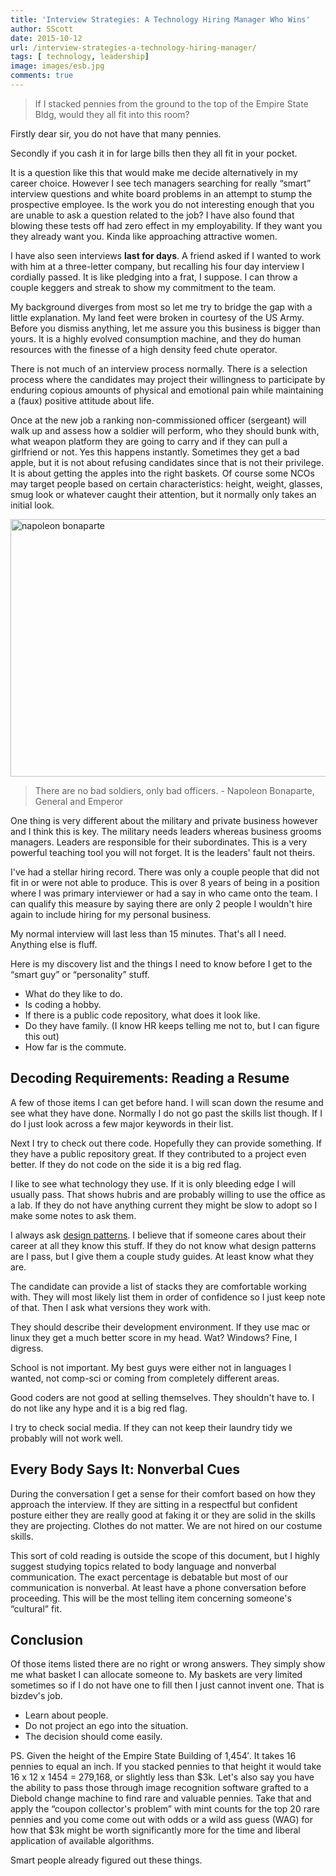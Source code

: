 ```yaml
---
title: 'Interview Strategies: A Technology Hiring Manager Who Wins'
author: SScott
date: 2015-10-12
url: /interview-strategies-a-technology-hiring-manager/
tags: [ technology, leadership]
image: images/esb.jpg
comments: true
---
```

> If I stacked pennies from the ground to the top of the Empire State Bldg, would they all fit into this room?

Firstly dear sir, you do not have that many pennies.

Secondly if you cash it in for large bills then they all fit in your pocket.

It is a question like this that would make me decide alternatively in my career choice. However I see tech managers searching for really “smart” interview questions and white board problems in an attempt to stump the prospective employee. Is the work you do not interesting enough that you are unable to ask a question related to the job? I have also found that blowing these tests off had zero effect in my employability. If they want you they already want you. Kinda like approaching attractive women.

I have also seen interviews **last for days**. A friend asked if I wanted to work with him at a three-letter company, but recalling his four day interview I cordially passed. It is like pledging into a frat, I suppose. I can throw a couple keggers and streak to show my commitment to the team.

My background diverges from most so let me try to bridge the gap with a little explanation. My land feet were broken in courtesy of the US Army. Before you dismiss anything, let me assure you this business is bigger than yours. It is a highly evolved consumption machine, and they do human resources with the finesse of a high density feed chute operator.

There is not much of an interview process normally. There is a selection process where the candidates may project their willingness to participate by enduring copious amounts of physical and emotional pain while maintaining a (faux) positive attitude about life.

Once at the new job a ranking non-commissioned officer (sergeant) will walk up and assess how a soldier will perform, who they should bunk with, what weapon platform they are going to carry and if they can pull a girlfriend or not. Yes this happens instantly. Sometimes they get a bad apple, but it is not about refusing candidates since that is not their privilege. It is about getting the apples into the right baskets. Of course some NCOs may target people based on certain characteristics: height, weight, glasses, smug look or whatever caught their attention, but it normally only takes an initial look.

<img src="http://img.scotttactical.com/images/legacy/2015/10/napoleon-bonaparte.jpg" alt="napoleon bonaparte" width="797" height="412" class="aligncenter size-full wp-image-288" />

> There are no bad soldiers, only bad officers. - Napoleon Bonaparte, General and Emperor

One thing is very different about the military and private business however and I think this is key. The military needs leaders whereas business grooms managers. Leaders are responsible for their subordinates. This is a very powerful teaching tool you will not forget. It is the leaders' fault not theirs.

I've had a stellar hiring record. There was only a couple people that did not fit in or were not able to produce. This is over 8 years of being in a position where I was primary interviewer or had a say in who came onto the team. I can qualify this measure by saying there are only 2 people I wouldn't hire again to include hiring for my personal business.

My normal interview will last less than 15 minutes. That's all I need. Anything else is fluff.

Here is my discovery list and the things I need to know before I get to the “smart guy” or “personality” stuff.

  * What do they like to do.
  * Is coding a hobby.
  * If there is a public code repository, what does it look like.
  * Do they have family. (I know HR keeps telling me not to, but I can figure this out)
  * How far is the commute.

## Decoding Requirements: Reading a Resume

A few of those items I can get before hand. I will scan down the resume and see what they have done. Normally I do not go past the skills list though. If I do I just look across a few major keywords in their list.

Next I try to check out there code. Hopefully they can provide something. If they have a public repository great. If they contributed to a project even better. If they do not code on the side it is a big red flag.

I like to see what technology they use. If it is only bleeding edge I will usually pass. That shows hubris and are probably willing to use the office as a lab. If they do not have anything current they might be slow to adopt so I make some notes to ask them.

I always ask [design patterns][2]. I believe that if someone cares about their career at all they know this stuff. If they do not know what design patterns are I pass, but I give them a couple study guides. At least know what they are.

The candidate can provide a list of stacks they are comfortable working with. They will most likely list them in order of confidence so I just keep note of that. Then I ask what versions they work with.

They should describe their development environment. If they use mac or linux they get a much better score in my head. Wat? Windows? Fine, I digress.

School is not important. My best guys were either not in languages I wanted, not comp-sci or coming from completely different areas.

Good coders are not good at selling themselves. They shouldn't have to. I do not like any hype and it is a big red flag.

I try to check social media. If they can not keep their laundry tidy we probably will not work well.

## Every Body Says It: Nonverbal Cues

During the conversation I get a sense for their comfort based on how they approach the interview. If they are sitting in a respectful but confident posture either they are really good at faking it or they are solid in the skills they are projecting. Clothes do not matter. We are not hired on our costume skills.

This sort of cold reading is outside the scope of this document, but I highly suggest studying topics related to body language and nonverbal communication. The exact percentage is debatable but most of our communication is nonverbal. At least have a phone conversation before proceeding. This will be the most telling item concerning someone's “cultural” fit.

## Conclusion

Of those items listed there are no right or wrong answers. They simply show me what basket I can allocate someone to. My baskets are very limited sometimes so if I do not have one to fill then I just cannot invent one. That is bizdev's job.

  * Learn about people.
  * Do not project an ego into the situation.
  * The decision should come easily.

PS. Given the height of the Empire State Building of 1,454&#8242;. It takes 16 pennies to equal an inch. If you stacked pennies to that height it would take 16 x 12 x 1454 = 279,168, or slightly less than $3k. Let's also say you have the ability to pass those through image recognition software grafted to a Diebold change machine to find rare and valuable pennies. Take that and apply the “coupon collector's problem” with mint counts for the top 20 rare pennies and you come come out with odds or a wild ass guess (WAG) for how that $3k might be worth significantly more for the time and liberal application of available algorithms.

Smart people already figured out these things.

 [1]: http://img.scotttactical.com/images/legacy/2015/10/napoleon-bonaparte.jpg
 [2]: https://en.wikipedia.org/wiki/Software_design_pattern
